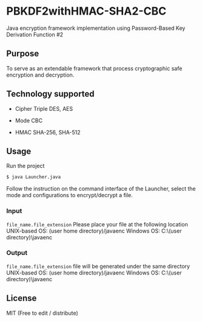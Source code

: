 # PBKDF2withHMAC-SHA2-CBC
Java encryption framework implementation using Password-Based Key Derivation Function #2


## Purpose
To serve as an extendable framework that process cryptographic safe encryption and decryption.


## Technology supported 
* Cipher
Triple DES, AES 

* Mode
CBC

* HMAC
SHA-256, SHA-512


## Usage
Run the project 
```sh
$ java Launcher.java 
```
Follow the instruction on the command interface of the Launcher, select the mode and configurations to encrypt/decrypt a file.

### Input
`
file_name.file_extension
`
Please place your file at the following location
  UNIX-based OS:  (user home directory)/javaenc
  Windows OS:     C:\\(user directory)\\javaenc
  
### Output
`
file_name.file_extension
`
file will be generated under the same directory
  UNIX-based OS:  (user home directory)/javaenc
  Windows OS:     C:\\(user directory)\\javaenc


## License
MIT (Free to edit / distribute)
